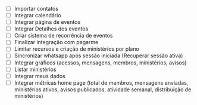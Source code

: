 - [ ] Importar contatos
- [ ] Integrar calendário
- [ ] Integrar página de eventos
- [ ] Integrar Detalhes dos eventos
- [ ] Criar sistema de recorrência de eventos
- [ ] Finalizar integração com pagarme
- [ ] Limitar recursos e criação de ministérios por plano
- [ ] Sincronizar whatsapp após sessão iniciada (Recuperar sessão ativa)
- [ ] Integrar gráficos (acessos, mensagens, membros, ministérios, avisos)
- [ ] Listar ministérios
- [ ] Integrar meus dados
- [ ] Integrar métricas home page (total de membros, mensagens enviadas, ministérios ativos, avisos publicados, atividade semanal, distribuição de ministérios)
